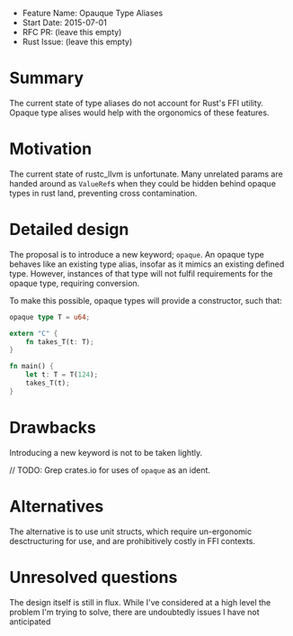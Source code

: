 - Feature Name: Opauque Type Aliases
- Start Date: 2015-07-01
- RFC PR: (leave this empty)
- Rust Issue: (leave this empty)

# Summary

The current state of type aliases do not account for Rust's FFI utility. Opaque
type alises would help with the orgonomics of these features.

# Motivation

The current state of rustc_llvm is unfortunate. Many unrelated params are
handed around as `ValueRef`s when they could be hidden behind opaque types in
rust land, preventing cross contamination.

# Detailed design

The proposal is to introduce a new keyword; `opaque`. An opaque type behaves
like an existing type alias, insofar as it mimics an existing defined type.
However, instances of that type will not fulfil requirements for the opaque
type, requiring conversion.

To make this possible, opaque types will provide a constructor, such that:

```rust
opaque type T = u64;

extern "C" {
    fn takes_T(t: T);
}

fn main() {
    let t: T = T(124);
    takes_T(t);
}
```


# Drawbacks

Introducing a new keyword is not to be taken lightly.

// TODO: Grep crates.io for uses of `opaque` as an ident.

# Alternatives

The alternative is to use unit structs, which require un-ergonomic
desctructuring for use, and are prohibitively costly in FFI contexts.

# Unresolved questions

The design itself is still in flux. While I've considered at a high level the
problem I'm trying to solve, there are undoubtedly issues I have not
anticipated

